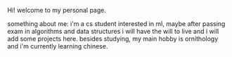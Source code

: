 Hi! welcome to my personal page.

something about me: i'm a cs student interested in ml, maybe after passing exam in algorithms and data structures i will have the will to live and i will add some projects here.
besides studying, my main hobby is ornithology and i'm currently learning chinese. 


